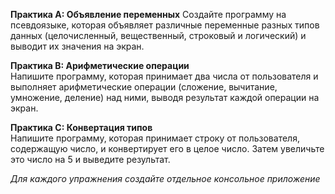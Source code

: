 **Практика A: Объявление переменных**
Создайте программу на псевдоязыке, которая объявляет различные переменные разных типов данных (целочисленный, вещественный, строковый и логический) и выводит их значения на экран.

**Практика B: Арифметические операции**  
Напишите программу, которая принимает два числа от пользователя и выполняет арифметические операции (сложение, вычитание, умножение, деление) над ними, выводя результат каждой операции на экран.

**Практика C: Конвертация типов**  
Напишите программу, которая принимает строку от пользователя, содержащую число, и конвертирует его в целое число. Затем увеличьте это число на 5 и выведите результат.

*Для каждого упражнения создайте отдельное консольное приложение*